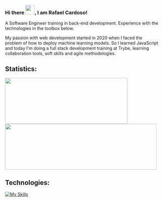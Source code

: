 ### Hi there <img src="https://raw.githubusercontent.com/MartinHeinz/MartinHeinz/master/wave.gif" width="30px">, I am Rafael Cardoso!
A Software Engineer training in back-end development. Experience with the technologies in the toolbox below.
<p>
My passion with web development started in 2020 when I faced the problem of how to deploy machine learning models. So I learned JavaScript and today I'm doing a full stack development training at Trybe, learning collaboration tools, soft skills and agile methodologies.
</p>

## Statistics:
<p>
<img width="400px" height="150em" align="center" src="https://github-readme-stats.vercel.app/api/top-langs/?username=rafaelfcardoso&layout=compact&theme=prussian" />
<img width="495px" height="150em" align="center" src="https://github-readme-stats.vercel.app/api?username=rafaelfcardoso&layout=compact&theme=prussian"/>
</p>

## Technologies:

[![My Skills](https://skillicons.dev/icons?i=javascript,bash,mysql,express,react,nodejs,redux,python,docker,git,figma)](https://skillicons.dev)







